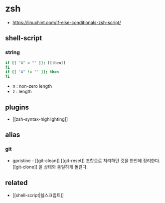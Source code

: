 # zsh

- https://linuxhint.com/if-else-conditionals-zsh-script/

## shell-script
### string
```sh
if [[ "A" = "" ]]; [[then]]
fi
if [[ "A" != "" ]]; then
fi
```

- n : non-zero length
- z : length

## plugins
- [[zsh-syntax-highlighting]]

## alias
### git
- gpristine - [[git-clean]] [[git-reset]] 조합으로 처리하던 것을 한번에 정리한다. [[git-clone]] 을 상태와 동일하게 돌린다.

## related
- [[shell-script|쉘스크립트]]
